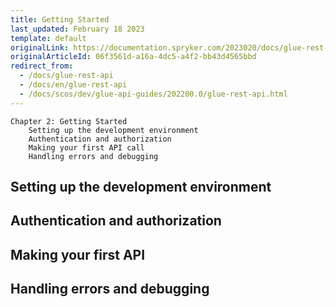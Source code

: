 ```yaml
---
title: Getting Started
last_updated: February 18 2023
template: default
originalLink: https://documentation.spryker.com/2023020/docs/glue-rest-api-new/getting-started.html
originalArticleId: 06f3561d-a16a-4dc5-a4f2-bb43d4565bbd
redirect_from:
  - /docs/glue-rest-api
  - /docs/en/glue-rest-api
  - /docs/scos/dev/glue-api-guides/202200.0/glue-rest-api.html
---
```


```
Chapter 2: Getting Started
    Setting up the development environment
    Authentication and authorization
    Making your first API call
    Handling errors and debugging

```

## Setting up the development environment


##  Authentication and authorization
## Making your first API

## Handling errors and debugging

## 


